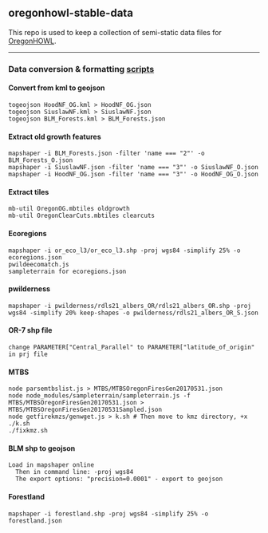 ## oregonhowl-stable-data

This repo is used to keep a collection of semi-static data files for [OregonHOWL](https://oregonhowl.org/).

---

### Data conversion & formatting [scripts](https://github.com/jimmyangel/howl-data)

#### Convert from kml to geojson
```
togeojson HoodNF_OG.kml > HoodNF_OG.json
togeojson SiuslawNF.kml > SiuslawNF.json
togeojson BLM_Forests.kml > BLM_Forests.json
```

#### Extract old growth features
```
mapshaper -i BLM_Forests.json -filter 'name === "2"' -o BLM_Forests_O.json
mapshaper -i SiuslawNF.json -filter 'name === "3"' -o SiuslawNF_O.json
mapshaper -i HoodNF_OG.json -filter 'name === "3"' -o HoodNF_OG_O.json
```

#### Extract tiles
```
mb-util OregonOG.mbtiles oldgrowth
mb-util OregonClearCuts.mbtiles clearcuts
```

#### Ecoregions
```
mapshaper -i or_eco_l3/or_eco_l3.shp -proj wgs84 -simplify 25% -o ecoregions.json
pwildeecomatch.js
sampleterrain for ecoregions.json
```

#### pwilderness
```
mapshaper -i pwilderness/rdls21_albers_OR/rdls21_albers_OR.shp -proj wgs84 -simplify 20% keep-shapes -o pwilderness/rdls21_albers_OR_S.json
```

#### OR-7 shp file
```
change PARAMETER["Central_Parallel" to PARAMETER["latitude_of_origin" in prj file
```

#### MTBS
```
node parsemtbslist.js > MTBS/MTBSOregonFiresGen20170531.json
node node_modules/sampleterrain/sampleterrain.js -f MTBS/MTBSOregonFiresGen20170531.json > MTBS/MTBSOregonFiresGen20170531Sampled.json
node getfirekmzs/genwget.js > k.sh # Then move to kmz directory, +x
./k.sh
./fixkmz.sh
```

#### BLM shp to geojson
```
Load in mapshaper online
  Then in command line: -proj wgs84
  The export options: "precision=0.0001" - export to geojson
```

#### Forestland
```
mapshaper -i forestland.shp -proj wgs84 -simplify 25% -o forestland.json
```
